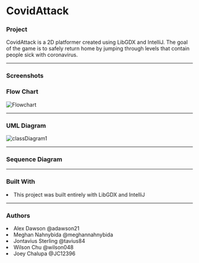 # CovidAttack
 <h3> Project </h3>
 CovidAttack is a 2D platformer created using LibGDX and IntelliJ. The goal of the game is to safely return home by jumping through levels that contain people sick with coronavirus.
 <hr size = "1">
 <h3> Screenshots </h3>
 
 <h3> Flow Chart </h3>
 
  ![Flowchart](https://user-images.githubusercontent.com/49411343/81308761-cd51f680-9047-11ea-8b60-a87081e1da15.PNG)
  
 <hr size = "1">
  
 <h3> UML Diagram </h3>

  ![classDiagram1](https://user-images.githubusercontent.com/49411343/81308580-8ebc3c00-9047-11ea-87ec-a0cf208597e8.PNG)
  
 <hr size = "1">
  
 <h3> Sequence Diagram </h3>
  
 <hr size = "1">
 
 <h3> Built With </h3>
  <li>This project was built entirely with LibGDX and IntelliJ </li>
  
   
  <hr size = "1">
  
  <h3> Authors </h3>
       <li>Alex Dawson @adawson21 </li>
       <li>Meghan Nahnybida @meghannahnybida </li>
       <li>Jontavius Sterling @tavius84 </li>
       <li>Wilson Chu @wilson048 </li>
       <li>Joey Chalupa @JC12396 </li>
       
